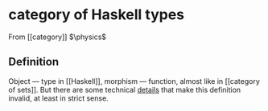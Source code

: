 # category of Haskell types
From [[category]]
$\physics$
## Definition
Object — type in [[Haskell]], morphism — function, almost like in [[category of sets]]. But there are some technical [details](https://math.andrej.com/2016/08/06/hask-is-not-a-category/) that make this definition invalid, at least in strict sense.